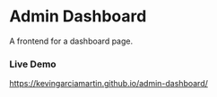 # Admin Dashboard
A frontend for a dashboard page.
### Live Demo
https://kevingarciamartin.github.io/admin-dashboard/
